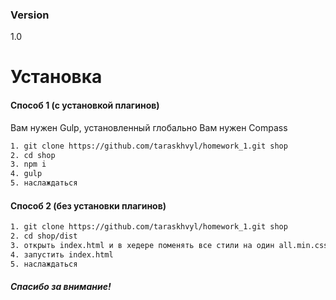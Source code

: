### Version
1.0
# Установка
#### Способ 1 (с установкой плагинов)
Вам нужен Gulp, установленный глобально
Вам нужен Compass
```sh
1. git clone https://github.com/taraskhvyl/homework_1.git shop
2. cd shop
3. npm i
4. gulp
5. наслаждаться
```
#### Способ 2 (без установки плагинов)
```sh
1. git clone https://github.com/taraskhvyl/homework_1.git shop
2. cd shop/dist
3. открыть index.html и в хедере поменять все стили на один all.min.css
4. запустить index.html
5. наслаждаться
```
##### Спасибо за внимание!